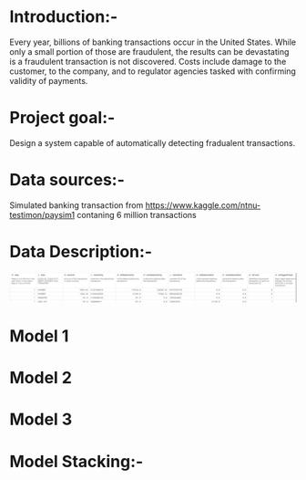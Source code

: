 # Introduction:-
  Every year, billions of banking transactions occur in the United States. While only a small portion of those are fraudulent, the results can be devastating is a fraudulent transaction is not discovered. Costs include damage to the customer, to the company, and to regulator agencies tasked with confirming validity of payments.

# Project goal:-
  Design a system capable of automatically detecting fradualent transactions.

# Data sources:-
  Simulated banking transaction from https://www.kaggle.com/ntnu-testimon/paysim1 contaning 6 million transactions
# Data Description:- 
![alt text](data_description.JPG "rcf_datahead")
 
# Model 1

# Model 2

# Model 3

# Model Stacking:-
